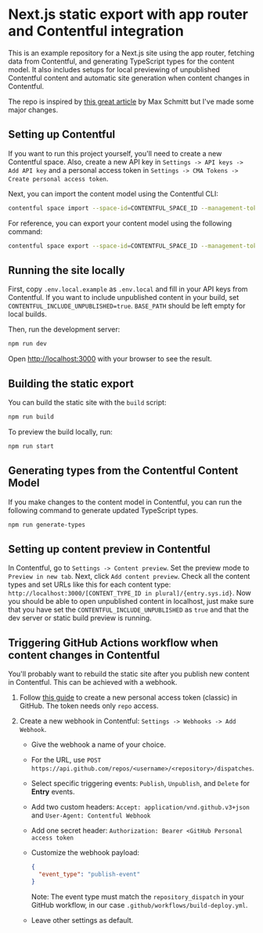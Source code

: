 # Next.js static export with app router and Contentful integration

This is an example repository for a Next.js site using the app router, fetching data from Contentful, and generating TypeScript types for the content model. It also includes setups for local previewing of unpublished Contentful content and automatic site generation when content changes in Contentful.

The repo is inspired by [this great article](https://maxschmitt.me/posts/nextjs-contentful-typescript) by Max Schmitt but I've made some major changes.

## Setting up Contentful

If you want to run this project yourself, you'll need to create a new Contentful space. Also, create a new API key in `Settings -> API keys -> Add API key` and a personal access token in `Settings -> CMA Tokens -> Create personal access token`.

Next, you can import the content model using the Contentful CLI:

```bash
contentful space import --space-id=CONTENTFUL_SPACE_ID --management-token=CONTENTFUL_MANAGEMENT_TOKEN --environment-id=master --content-file=contentful-content-model.json
```

For reference, you can export your content model using the following command:

```bash
contentful space export --space-id=CONTENTFUL_SPACE_ID --management-token=CONTENTFUL_MANAGEMENT_TOKEN --environment-id=master --skip-content --skip-roles --skip-webhooks --content-file=contentful-content-model.json
```

## Running the site locally

First, copy `.env.local.example` as `.env.local` and fill in your API keys from Contentful. If you want to include unpublished content in your build, set `CONTENTFUL_INCLUDE_UNPUBLISHED=true`. `BASE_PATH` should be left empty for local builds.

Then, run the development server:

```bash
npm run dev
```

Open [http://localhost:3000](http://localhost:3000) with your browser to see the result.

## Building the static export

You can build the static site with the `build` script:

```bash
npm run build
```

To preview the build locally, run:

```bash
npm run start
```

## Generating types from the Contentful Content Model

If you make changes to the content model in Contentful, you can run the following command to generate updated TypeScript types.

```bash
npm run generate-types
```

## Setting up content preview in Contentful

In Contentful, go to `Settings -> Content preview`. Set the preview mode to `Preview in new tab`. Next, click `Add content preview`. Check all the content types and set URLs like this for each content type: `http://localhost:3000/[CONTENT_TYPE_ID in plural]/{entry.sys.id}`. Now you should be able to open unpublished content in localhost, just make sure that you have set the `CONTENTFUL_INCLUDE_UNPUBLISHED` as `true` and that the dev server or static build preview is running.

## Triggering GitHub Actions workflow when content changes in Contentful

You'll probably want to rebuild the static site after you publish new content in Contentful. This can be achieved with a webhook.

1. Follow [this guide](https://docs.github.com/en/authentication/keeping-your-account-and-data-secure/managing-your-personal-access-tokens) to create a new personal access token (classic) in GitHub. The token needs only `repo` access.
2. Create a new webhook in Contentful: `Settings -> Webhooks -> Add Webhook`.

   - Give the webhook a name of your choice.
   - For the URL, use `POST https://api.github.com/repos/<username>/<repository>/dispatches`.
   - Select specific triggering events: `Publish`, `Unpublish`, and `Delete` for **Entry** events.
   - Add two custom headers: `Accept: application/vnd.github.v3+json` and `User-Agent: Contentful Webhook`
   - Add one secret header: `Authorization: Bearer <GitHub Personal access token`
   - Customize the webhook payload:

     ```json
     {
       "event_type": "publish-event"
     }
     ```

     Note: The event type must match the `repository_dispatch` in your GitHub workflow, in our case `.github/workflows/build-deploy.yml`.

   - Leave other settings as default.
